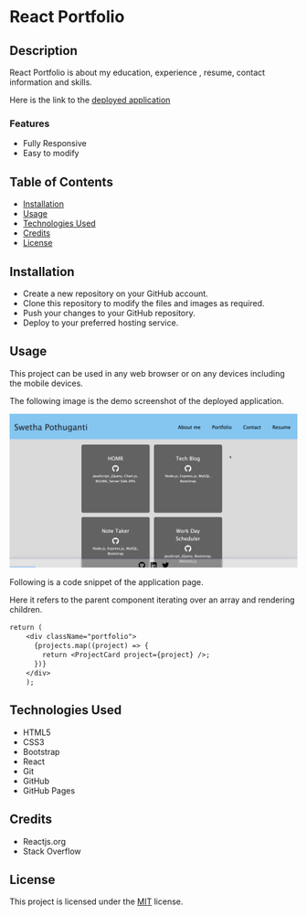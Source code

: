 # React Portfolio

## Description

React Portfolio is about my education, experience , resume, contact information and skills.

Here is the link to the [deployed application](https://shwethareddy0.github.io/react-portfolio/)

### Features

- Fully Responsive
- Easy to modify

## Table of Contents

- [Installation](#installation)
- [Usage](#usage)
- [Technologies Used](#technologies-used)
- [Credits](#credits)
- [License](#license)

## Installation

- Create a new repository on your GitHub account.
- Clone this repository to modify the files and images as required.
- Push your changes to your GitHub repository.
- Deploy to your preferred hosting service.

## Usage

This project can be used in any web browser or on any devices including the mobile devices.

The following image is the demo screenshot of the deployed application.

![Demo screenshot](/public/demo-react-portfolio.gif)

Following is a code snippet of the application page.

Here it refers to the parent component iterating over an array and rendering children.

```
return (
    <div className="portfolio">
      {projects.map((project) => {
        return <ProjectCard project={project} />;
      })}
    </div>
    );

```

## Technologies Used

- HTML5
- CSS3
- Bootstrap
- React
- Git
- GitHub
- GitHub Pages

## Credits

- Reactjs.org
- Stack Overflow

## License

This project is licensed under the [MIT](./LICENSE) license.
